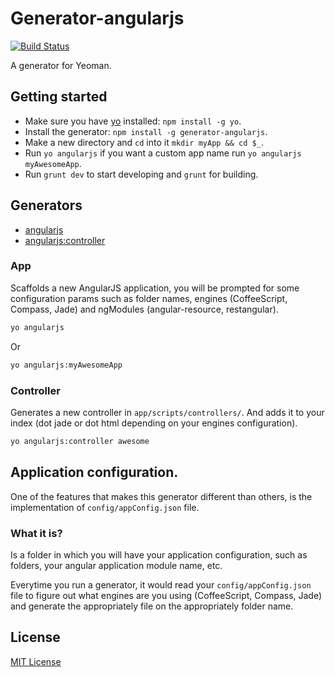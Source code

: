# Generator-angularjs
[![Build Status](https://secure.travis-ci.org/kevin-wolf/generator-angularjs.png?branch=master)](https://travis-ci.org/kevin-wolf/generator-angularjs)

A generator for Yeoman.

## Getting started
- Make sure you have [yo](https://github.com/yeoman/yo) installed: `npm install -g yo`.
- Install the generator: `npm install -g generator-angularjs`.
- Make a new directory and `cd` into it `mkdir myApp && cd $_`.
- Run `yo angularjs` if you want a custom app name run `yo angularjs myAwesomeApp`.
- Run `grunt dev` to start developing and `grunt` for building.

## Generators
* [angularjs](#app)
* [angularjs:controller](#controller)

### App
Scaffolds a new AngularJS application, you will be prompted for some configuration params such as folder names, engines (CoffeeScript, Compass, Jade) and ngModules (angular-resource, restangular).

```bash
yo angularjs
```

Or

```bash
yo angularjs:myAwesomeApp
```

### Controller
Generates a new controller in `app/scripts/controllers/`. And adds it to your index (dot jade or dot html depending on your engines configuration).

```bash
yo angularjs:controller awesome
```

## Application configuration.
One of the features that makes this generator different than others, is the implementation of `config/appConfig.json` file.

### What it is?
Is a folder in which you will have your application configuration, such as folders, your angular application module name, etc.

Everytime you run a generator, it would read your `config/appConfig.json` file to figure out what engines are you using (CoffeeScript, Compass, Jade) and generate the appropriately file on the appropriately folder name.

## License
[MIT License](http://en.wikipedia.org/wiki/MIT_License)
